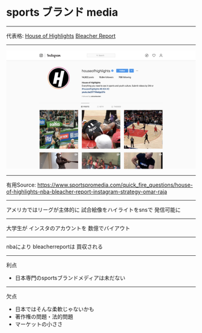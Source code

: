 # sports ブランド media

---

代表格:
[House of Highlights](https://www.instagram.com/houseofhighlights/?hl=en)
[Bleacher Report](https://bleacherreport.com/)

---

![a](assets/a.png)

---

有用Source:
https://www.sportspromedia.com/quick_fire_questions/house-of-highlights-nba-bleacher-report-instagram-strategy-omar-raja

---

アメリカではリーグが主体的に
試合絵像をハイライトをsnsで
発信可能に

---

大学生が
インスタのアカウントを
数億でバイアウト

---

nbaにより
bleacherreportは
買収される

---

利点

- 日本専門のsportsブランドメディアは未だない

---

欠点

- 日本ではそんな柔軟じゃないかも
- 著作権の問題・法的問題
- マーケットの小ささ
